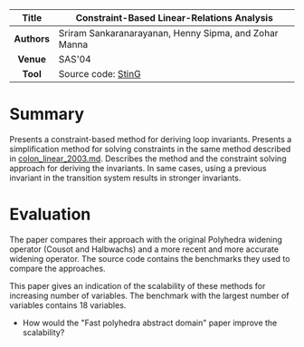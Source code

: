 | **Title**   | Constraint-Based Linear-Relations Analysis                                                |
|:-----------:|-------------------------------------------------------------------------------------------| 
| **Authors** | Sriram Sankaranarayanan, Henny Sipma, and Zohar Manna                                     |
| **Venue**   | SAS'04                                                                                    |
| **Tool**    | Source code: [StinG](https://home.cs.colorado.edu/~srirams/research.html#GROUP)           |


# Summary
Presents a constraint-based method for deriving loop invariants.
Presents a simplification method for solving constraints in the same method described 
in [colon_linear_2003.md](colon_linear_2003.md).
Describes the method and the constraint solving approach for deriving the invariants.
In same cases, using a previous invariant in the transition system results in stronger invariants.


# Evaluation

The paper compares their approach with the original Polyhedra 
widening operator (Cousot and Halbwachs) and a more recent and more accurate widening operator.
The source code contains the benchmarks they used to compare the approaches.

This paper gives an indication of the scalability of these methods for increasing number of 
variables. 
The benchmark with the largest number of variables contains 18 variables.

- How would the "Fast polyhedra abstract domain" paper improve the scalability?
